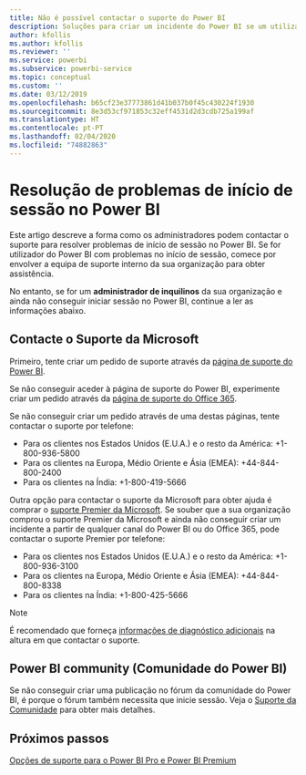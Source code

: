 ```yaml
---
title: Não é possível contactar o suporte do Power BI
description: Soluções para criar um incidente do Power BI se um utilizador não conseguir iniciar sessão
author: kfollis
ms.author: kfollis
ms.reviewer: ''
ms.service: powerbi
ms.subservice: powerbi-service
ms.topic: conceptual
ms.custom: ''
ms.date: 03/12/2019
ms.openlocfilehash: b65cf23e37773861d41b037b0f45c430224f1930
ms.sourcegitcommit: 8e3d53cf971853c32eff4531d2d3cdb725a199af
ms.translationtype: HT
ms.contentlocale: pt-PT
ms.lasthandoff: 02/04/2020
ms.locfileid: "74882863"
---
```

# <a name="troubleshooting-sign-in-issues-for-power-bi"></a>Resolução de problemas de início de sessão no Power BI

Este artigo descreve a forma como os administradores podem contactar o suporte para resolver problemas de início de sessão no Power BI. Se for utilizador do Power BI com problemas no início de sessão, comece por envolver a equipa de suporte interno da sua organização para obter assistência.

No entanto, se for um **administrador de inquilinos** da sua organização e ainda não conseguir iniciar sessão no Power BI, continue a ler as informações abaixo.

## <a name="contact-microsoft-support"></a>Contacte o Suporte da Microsoft

Primeiro, tente criar um pedido de suporte através da [página de suporte do Power BI](https://powerbi.microsoft.com/support/).

Se não conseguir aceder à página de suporte do Power BI, experimente criar um pedido através da [página de suporte do Office 365](https://support.office.com/home/contact).

Se não conseguir criar um pedido através de uma destas páginas, tente contactar o suporte por telefone:

* Para os clientes nos Estados Unidos (E.U.A.) e o resto da América: +1-800-936-5800
* Para os clientes na Europa, Médio Oriente e Ásia (EMEA): +44-844-800-2400
* Para os clientes na Índia: +1-800-419-5666

Outra opção para contactar o suporte da Microsoft para obter ajuda é comprar o [suporte Premier da Microsoft](https://support.microsoft.com/premier). Se souber que a sua organização comprou o suporte Premier da Microsoft e ainda não conseguir criar um incidente a partir de qualquer canal do Power BI ou do Office 365, pode contactar o suporte Premier por telefone:

* Para os clientes nos Estados Unidos (E.U.A.) e o resto da América: +1-800-936-3100
* Para os clientes na Europa, Médio Oriente e Ásia (EMEA): +44-844-800-8338
* Para os clientes na Índia: +1-800-425-5666

> [!Note]
> É recomendado que forneça [informações de diagnóstico adicionais](service-admin-capturing-additional-diagnostic-information-for-power-bi.md) na altura em que contactar o suporte.

## <a name="power-bi-community"></a>Power BI community (Comunidade do Power BI)

Se não conseguir criar uma publicação no fórum da comunidade do Power BI, é porque o fórum também necessita que inicie sessão. Veja o [Suporte da Comunidade](https://community.powerbi.com/t5/Community-Support/ct-p/PBI_CommunitySupport) para obter mais detalhes.

## <a name="next-steps"></a>Próximos passos

[Opções de suporte para o Power BI Pro e Power BI Premium](service-support-options.md)
